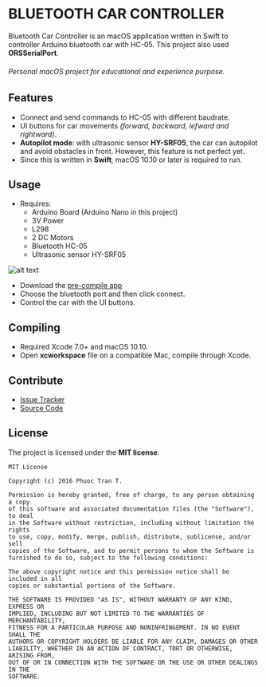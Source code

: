 BLUETOOTH CAR CONTROLLER
========================

Bluetooth Car Controller is an macOS application written in Swift to controller Arduino bluetooth car with HC-05. This project also used __ORSSerialPort__.

###### Personal _macOS_ project for educational and experience purpose.

Features
--------

- Connect and send commands to HC-05 with different baudrate.
- UI buttons for car movements _(forward, backward, lefward and rightward)_.
- __Autopilot mode__: with ultrasonic sensor __HY-SRF05__, the car can autopilot and avoid obstacles in front. However, this feature is not  perfect yet.
- Since this is written in __Swift__, macOS 10.10 or later is required to run.

Usage
-----

- Requires:
  - Arduino Board (Arduino Nano in this project)
  - 3V Power
  - L298
  - 2 DC Motors
  - Bluetooth HC-05
  - Ultrasonic sensor HY-SRF05

![alt text](https://github.com/phuocpeter19/BluetoothCar/blob/master/BluetoothCarWires.png?raw=true "Instruction")
- Download the [pre-compile app](https://github.com/phuocpeter19/BluetoothCar/releases/)
- Choose the bluetooth port and then click connect.
- Control the car with the UI buttons.


Compiling
---------

- Required Xcode 7.0+ and macOS 10.10.
- Open __xcworkspace__ file on a compatible Mac, compile through Xcode.

Contribute
----------

- [Issue Tracker](http://github.com/phuocpeter19/BluetoothCar/issues)
- [Source Code](http://github.com/phuocpeter19/BluetoothCar)

License
-------

The project is licensed under the __MIT license__.

```
MIT License

Copyright (c) 2016 Phuoc Tran T.

Permission is hereby granted, free of charge, to any person obtaining a copy
of this software and associated documentation files (the "Software"), to deal
in the Software without restriction, including without limitation the rights
to use, copy, modify, merge, publish, distribute, sublicense, and/or sell
copies of the Software, and to permit persons to whom the Software is
furnished to do so, subject to the following conditions:

The above copyright notice and this permission notice shall be included in all
copies or substantial portions of the Software.

THE SOFTWARE IS PROVIDED "AS IS", WITHOUT WARRANTY OF ANY KIND, EXPRESS OR
IMPLIED, INCLUDING BUT NOT LIMITED TO THE WARRANTIES OF MERCHANTABILITY,
FITNESS FOR A PARTICULAR PURPOSE AND NONINFRINGEMENT. IN NO EVENT SHALL THE
AUTHORS OR COPYRIGHT HOLDERS BE LIABLE FOR ANY CLAIM, DAMAGES OR OTHER
LIABILITY, WHETHER IN AN ACTION OF CONTRACT, TORT OR OTHERWISE, ARISING FROM,
OUT OF OR IN CONNECTION WITH THE SOFTWARE OR THE USE OR OTHER DEALINGS IN THE
SOFTWARE.
```